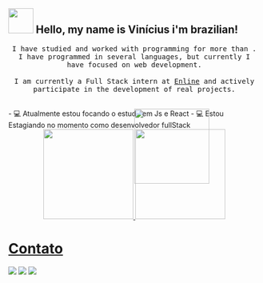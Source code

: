 
## <img src="https://raw.githubusercontent.com/alexnaiman/alexnaiman/master/resources/welcomeglitch.gif" width="50px" /> Hello, my name is Vinícius i'm brazilian!

<p align="center" >
  <samp>
   I have studied and worked with programming for more than . I have programmed in several languages, but currently I have focused on web development.
</samp>
<br/><br/>
<samp>
I am currently a Full Stack intern at <a target="_blank" rel="noopener noreferrer" href="https://www.enline-transmission.com/">Enline</a> and actively participate in the development of real projects.
</samp>
<br/><br/>

<div align="center"><img style="height:150px;position:absolute;" src="https://images-wixmp-ed30a86b8c4ca887773594c2.wixmp.com/f/7b674371-0178-47a7-bf86-e9960c61f200/d9xtt3l-014c91e9-48a4-4106-857d-df7ece069e84.gif?token=eyJ0eXAiOiJKV1QiLCJhbGciOiJIUzI1NiJ9.eyJzdWIiOiJ1cm46YXBwOjdlMGQxODg5ODIyNjQzNzNhNWYwZDQxNWVhMGQyNmUwIiwiaXNzIjoidXJuOmFwcDo3ZTBkMTg4OTgyMjY0MzczYTVmMGQ0MTVlYTBkMjZlMCIsIm9iaiI6W1t7InBhdGgiOiJcL2ZcLzdiNjc0MzcxLTAxNzgtNDdhNy1iZjg2LWU5OTYwYzYxZjIwMFwvZDl4dHQzbC0wMTRjOTFlOS00OGE0LTQxMDYtODU3ZC1kZjdlY2UwNjllODQuZ2lmIn1dXSwiYXVkIjpbInVybjpzZXJ2aWNlOmZpbGUuZG93bmxvYWQiXX0.RseWJ7ZRlpkeMF0dBtwqRQeUxAwA1lZTR65TSMQ-2rI" /></a> </div>
- 💻 Atualmente estou focando o estudo em Js e React
- 💻 Estou Estagiando no momento como desenvolvedor fullStack
<div align="center">
  <a href="https://github.com/viniciusmarquesvaz">
  <img height="180em" src="https://github-readme-stats.vercel.app/api?username=viniciusmarquesvaz&show_icons=true&theme=dark&include_all_commits=true&count_private=true"/>
  <img height="180em" src="https://github-readme-stats.vercel.app/api/top-langs/?username=viniciusmarquesvaz&layout=compact&langs_count=7&theme=dark"/>
</div>
  
  # Contato
  <a href="https://www.linkedin.com/in/viníciusmarquesvaz" target="_blank"><img src="https://img.shields.io/badge/-LinkedIn-%230077B5?style=for-the-badge&logo=linkedin&logoColor=white" target="_blank"></a> 
  <a href = "mailto:viniciusmanleft@gmail.com"><img src="https://img.shields.io/badge/-Gmail-%23333?style=for-the-badge&logo=gmail&logoColor=white" target="_blank"></a>
  <a href = "https://wa.me/5531989650759"><img src="https://img.shields.io/badge/WhatsApp-25D366?style=for-the-badge&logo=whatsapp&logoColor=white" target="_blank"></a>
  
  
